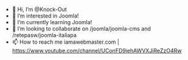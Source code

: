 - 👋 Hi, I’m @Knock-Out
- 👀 I’m interested in Joomla!
- 🌱 I’m currently learning Joomla!
- 💞️ I’m looking to collaborate on /joomla/joomla-cms and /retepasw/joomla-italiapa
- 📫 How to reach me iamawebmaster.com | https://www.youtube.com/channel/UConFD9iehAWVXJiReZzO4Rw

<!---
Knock-Out/Knock-Out is a ✨ special ✨ repository because its `README.md` (this file) appears on your GitHub profile.
You can click the Preview link to take a look at your changes.
--->

